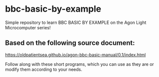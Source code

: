 # bbc-basic-by-example
Simple repository to learn BBC BASIC BY EXAMPLE on the Agon Light Microcomputer series!

## Based on the following source document: 
https://oldpatientsea.github.io/agon-bbc-basic-manual/0.1/index.html

Follow along with these short programs, which you can use as they are or modify them according to your needs.
